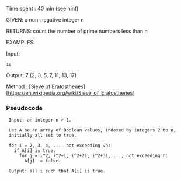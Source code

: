 Time spent : 40 min (see hint)

GIVEN: a non-negative integer n

RETURNS: count the number of prime numbers less than n

EXAMPLES:

Input: 

```
18
```

Output: 7 (2, 3, 5, 7, 11, 13, 17)



Method : [Sieve of Eratosthenes][https://en.wikipedia.org/wiki/Sieve_of_Eratosthenes]

### Pseudocode

```
 Input: an integer n > 1.
 
 Let A be an array of Boolean values, indexed by integers 2 to n,
 initially all set to true.
 
 for i = 2, 3, 4, ..., not exceeding √n:
   if A[i] is true:
     for j = i^2, i^2+i, i^2+2i, i^2+3i, ..., not exceeding n:
       A[j] := false.
 
 Output: all i such that A[i] is true.
```